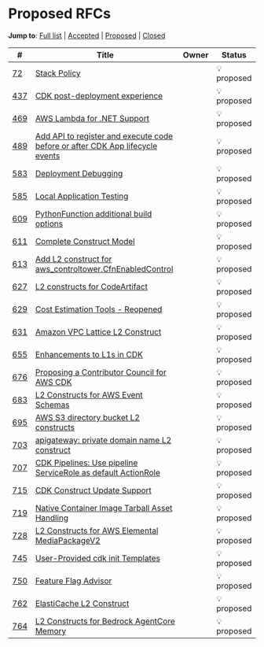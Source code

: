 # Proposed RFCs

**Jump to**:
[Full list](./FULL_INDEX.md) |
[Accepted](./ACCEPTED.md) |
[Proposed](./PROPOSED.md) |
[Closed](./CLOSED.md)

<!--BEGIN_TABLE-->
\#|Title|Owner|Status
---|-----|-----|------
[72](https://github.com/aws/aws-cdk-rfcs/issues/72)|[Stack Policy](https://github.com/aws/aws-cdk-rfcs/issues/72)||💡 proposed
[437](https://github.com/aws/aws-cdk-rfcs/issues/437)|[CDK post-deployment experience](https://github.com/aws/aws-cdk-rfcs/issues/437)||💡 proposed
[469](https://github.com/aws/aws-cdk-rfcs/issues/469)|[AWS Lambda for .NET Support](https://github.com/aws/aws-cdk-rfcs/issues/469)||💡 proposed
[489](https://github.com/aws/aws-cdk-rfcs/issues/489)|[Add API to register and execute code before or after CDK App lifecycle events](https://github.com/aws/aws-cdk-rfcs/issues/489)||💡 proposed
[583](https://github.com/aws/aws-cdk-rfcs/issues/583)|[Deployment Debugging](https://github.com/aws/aws-cdk-rfcs/issues/583)||💡 proposed
[585](https://github.com/aws/aws-cdk-rfcs/issues/585)|[Local Application Testing](https://github.com/aws/aws-cdk-rfcs/issues/585)||💡 proposed
[609](https://github.com/aws/aws-cdk-rfcs/issues/609)|[PythonFunction additional build options](https://github.com/aws/aws-cdk-rfcs/issues/609)||💡 proposed
[611](https://github.com/aws/aws-cdk-rfcs/issues/611)|[Complete Construct Model](https://github.com/aws/aws-cdk-rfcs/issues/611)||💡 proposed
[613](https://github.com/aws/aws-cdk-rfcs/issues/613)|[Add L2 construct for aws_controltower.CfnEnabledControl](https://github.com/aws/aws-cdk-rfcs/issues/613)||💡 proposed
[627](https://github.com/aws/aws-cdk-rfcs/issues/627)|[L2 constructs for CodeArtifact](https://github.com/aws/aws-cdk-rfcs/issues/627)||💡 proposed
[629](https://github.com/aws/aws-cdk-rfcs/issues/629)|[Cost Estimation Tools - Reopened](https://github.com/aws/aws-cdk-rfcs/issues/629)||💡 proposed
[631](https://github.com/aws/aws-cdk-rfcs/issues/631)|[Amazon VPC Lattice L2 Construct](https://github.com/aws/aws-cdk-rfcs/issues/631)||💡 proposed
[655](https://github.com/aws/aws-cdk-rfcs/issues/655)|[Enhancements to L1s in CDK](https://github.com/aws/aws-cdk-rfcs/issues/655)||💡 proposed
[676](https://github.com/aws/aws-cdk-rfcs/issues/676)|[Proposing a Contributor Council for AWS CDK](https://github.com/aws/aws-cdk-rfcs/issues/676)||💡 proposed
[683](https://github.com/aws/aws-cdk-rfcs/issues/683)|[L2 Constructs for AWS Event Schemas](https://github.com/aws/aws-cdk-rfcs/issues/683)||💡 proposed
[695](https://github.com/aws/aws-cdk-rfcs/issues/695)|[AWS S3 directory bucket L2 constructs](https://github.com/aws/aws-cdk-rfcs/issues/695)||💡 proposed
[703](https://github.com/aws/aws-cdk-rfcs/issues/703)|[apigateway: private domain name L2 construct](https://github.com/aws/aws-cdk-rfcs/issues/703)||💡 proposed
[707](https://github.com/aws/aws-cdk-rfcs/issues/707)|[CDK Pipelines: Use pipeline ServiceRole as default ActionRole](https://github.com/aws/aws-cdk-rfcs/issues/707)||💡 proposed
[715](https://github.com/aws/aws-cdk-rfcs/issues/715)|[CDK Construct Update Support](https://github.com/aws/aws-cdk-rfcs/issues/715)||💡 proposed
[719](https://github.com/aws/aws-cdk-rfcs/issues/719)|[Native Container Image Tarball Asset Handling](https://github.com/aws/aws-cdk-rfcs/issues/719)||💡 proposed
[728](https://github.com/aws/aws-cdk-rfcs/issues/728)|[L2 Constructs for AWS Elemental MediaPackageV2](https://github.com/aws/aws-cdk-rfcs/issues/728)||💡 proposed
[745](https://github.com/aws/aws-cdk-rfcs/issues/745)|[User-Provided cdk init Templates](https://github.com/aws/aws-cdk-rfcs/issues/745)||💡 proposed
[750](https://github.com/aws/aws-cdk-rfcs/issues/750)|[Feature Flag Advisor](https://github.com/aws/aws-cdk-rfcs/issues/750)||💡 proposed
[762](https://github.com/aws/aws-cdk-rfcs/issues/762)|[ElastiCache L2 Construct](https://github.com/aws/aws-cdk-rfcs/issues/762)||💡 proposed
[764](https://github.com/aws/aws-cdk-rfcs/issues/764)|[L2 Constructs for Bedrock AgentCore Memory](https://github.com/aws/aws-cdk-rfcs/issues/764)||💡 proposed
<!--END_TABLE-->
